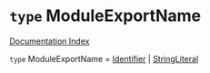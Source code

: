 # `type` ModuleExportName

[Documentation Index](../README.md)

`type` ModuleExportName = [Identifier](../interface.Identifier/README.md) | [StringLiteral](../interface.StringLiteral/README.md)
